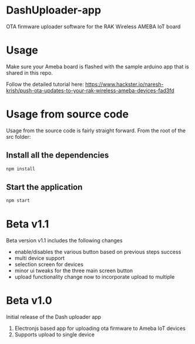 # DashUploader-app
OTA firmware uploader software for the RAK Wireless AMEBA IoT board

# Usage
Make sure your Ameba board is flashed with the sample arduino app that is shared in this repo.

Follow the detailed tutorial here:
https://www.hackster.io/naresh-krish/push-ota-updates-to-your-rak-wireless-ameba-devices-fad3fd

# Usage from source code
Usage from the source code is fairly straight forward. From the root of the src folder:

## Install all the dependencies
```javascript 
npm install
```

## Start the application
```javascript 
npm start
```
# Beta v1.1
Beta version v1.1 includes the following changes
* enable/disables the various button based on previous steps success
* multi device support
* selection screen for devices
* minor ui tweaks for the three main screen button
* upload functionality change now to incorporate upload to multiple

# Beta v1.0
Initial release of the Dash uploader app
1) Electronjs based app for uploading ota firmware to Ameba IoT devices
2) Supports upload to single device